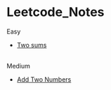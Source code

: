 # Leetcode_Notes
Easy
* [Two sums](/notes-src/1.md)

<br/>Medium
* [Add Two Numbers](/notes-src/2.md)
